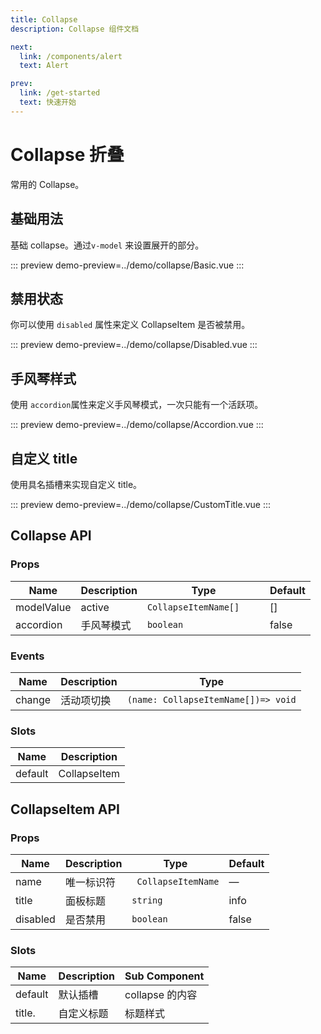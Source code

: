 ```yaml
---
title: Collapse
description: Collapse 组件文档

next:
  link: /components/alert
  text: Alert

prev:
  link: /get-started
  text: 快速开始
---
```


# Collapse 折叠

常用的 Collapse。

## 基础用法

基础 collapse。通过`v-model` 来设置展开的部分。

::: preview
demo-preview=../demo/collapse/Basic.vue
:::

## 禁用状态

你可以使用 `disabled` 属性来定义 CollapseItem 是否被禁用。

::: preview
demo-preview=../demo/collapse/Disabled.vue
:::

## 手风琴样式

使用 `accordion`属性来定义手风琴模式，一次只能有一个活跃项。

::: preview
demo-preview=../demo/collapse/Accordion.vue
:::

## 自定义 title

使用具名插槽来实现自定义 title。

::: preview
demo-preview=../demo/collapse/CustomTitle.vue
:::

## Collapse API

### Props

| Name       | Description | Type                 | Default |
| ---------- | ----------- | -------------------- | ------- |
| modelValue | active      | `CollapseItemName[]	` | []      |
| accordion  | 手风琴模式  | `boolean`            | false   |

### Events

| Name   | Description | Type                                |
| ------ | ----------- | ----------------------------------- |
| change | 活动项切换  | `(name: CollapseItemName[])=> void` |

### Slots

| Name    | Description  |
| ------- | ------------ |
| default | CollapseItem |

## CollapseItem API

### Props

| Name     | Description | Type                | Default |
| -------- | ----------- | ------------------- | ------- |
| name     | 唯一标识符  | ` CollapseItemName` | —       |
| title    | 面板标题    | `string`            | info    |
| disabled | 是否禁用    | `boolean`           | false   |

### Slots

| Name    | Description | Sub Component   |
| ------- | ----------- | --------------- |
| default | 默认插槽    | collapse 的内容 |
| title.  | 自定义标题  | 标题样式        |

